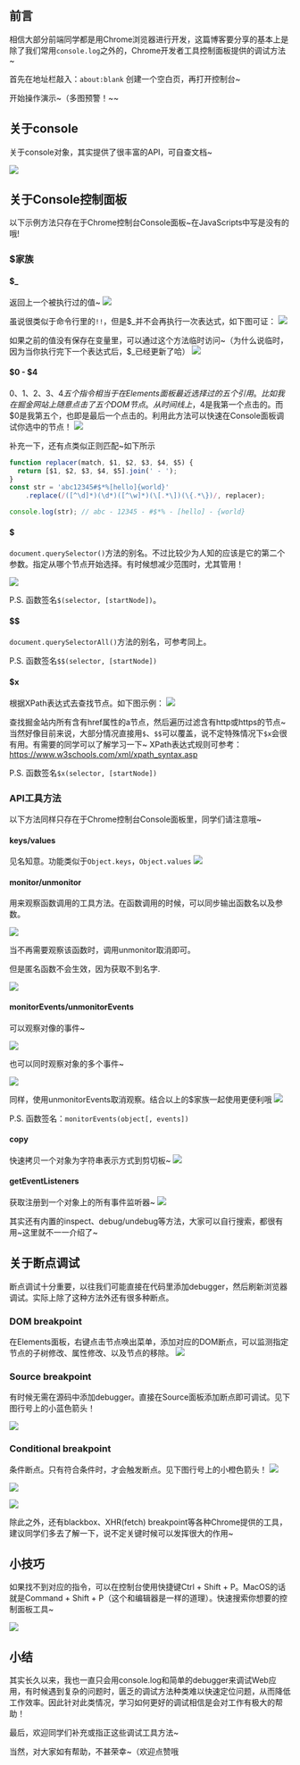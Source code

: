 ## 前言
相信大部分前端同学都是用Chrome浏览器进行开发，这篇博客要分享的基本上是除了我们常用`console.log`之外的，Chrome开发者工具控制面板提供的调试方法~

首先在地址栏敲入：`about:blank` 创建一个空白页，再打开控制台~

开始操作演示~（多图预警！~~

## 关于console
关于console对象，其实提供了很丰富的API，可自查文档~

![](https://user-gold-cdn.xitu.io/2019/6/23/16b836c7eb77592f?w=1352&h=288&f=png&s=73072)

## 关于Console控制面板
以下示例方法只存在于Chrome控制台Console面板~在JavaScripts中写是没有的哦!

### $家族
#### $_
返回上一个被执行过的值~
![](https://user-gold-cdn.xitu.io/2019/6/23/16b8377c5fa623e3?w=1006&h=312&f=png&s=27696)

虽说很类似于命令行里的`!!`，但是$_并不会再执行一次表达式，如下图可证：
![](https://user-gold-cdn.xitu.io/2019/6/23/16b83872693bac52?w=996&h=210&f=png&s=23237)

如果之前的值没有保存在变量里，可以通过这个方法临时访问~（为什么说临时，因为当你执行完下一个表达式后，$_已经更新了哈）
![](https://user-gold-cdn.xitu.io/2019/6/23/16b838de56b73e00?w=998&h=288&f=png&s=47063)

#### $0 - $4
$0、$1、$2、$3、$4五个指令相当于在Elements面板最近选择过的五个引用。
比如我在掘金网站上随意点击了五个DOM节点。从时间线上，$4是我第一个点击的。而$0是我第五个，也即是最后一个点击的。利用此方法可以快速在Console面板调试你选中的节点！
![](https://user-gold-cdn.xitu.io/2019/6/23/16b8395babe03406?w=1354&h=564&f=png&s=108164)

补充一下，还有点类似正则匹配~如下所示
```js
function replacer(match, $1, $2, $3, $4, $5) {
  return [$1, $2, $3, $4, $5].join(' - ');
}
const str = 'abc12345#$*%[hello]{world}'
    .replace(/([^\d]*)(\d*)([^\w]*)(\[.*\])(\{.*\})/, replacer);

console.log(str); // abc - 12345 - #$*% - [hello] - {world}
```

#### $
`document.querySelector()`方法的别名。不过比较少为人知的应该是它的第二个参数。指定从哪个节点开始选择。有时候想减少范围时，尤其管用！

![](https://user-gold-cdn.xitu.io/2019/6/23/16b83aa6da347354?w=1384&h=392&f=png&s=92944)

P.S. 函数签名`$(selector, [startNode])`。

#### $$
`document.querySelectorAll()`方法的别名，可参考同上。

P.S. 函数签名`$$(selector, [startNode])`

#### $x
根据XPath表达式去查找节点。如下图示例：
![](https://user-gold-cdn.xitu.io/2019/6/23/16b83c0e1f4b970c?w=1278&h=624&f=png&s=240156)

查找掘金站内所有含有href属性的a节点，然后遍历过滤含有http或https的节点~
当然好像目前来说，大部分情况直接用`$`、`$$`可以覆盖，说不定特殊情况下`$x`会很有用。有需要的同学可以了解学习一下~
XPath表达式规则可参考：https://www.w3schools.com/xml/xpath_syntax.asp

P.S. 函数签名`$x(selector, [startNode])`

### API工具方法
以下方法同样只存在于Chrome控制台Console面板里，同学们请注意哦~

#### keys/values
见名知意。功能类似于`Object.keys`，`Object.values`
![](https://user-gold-cdn.xitu.io/2019/6/23/16b83ccc85bb2ea9?w=1384&h=606&f=png&s=127021)

#### monitor/unmonitor
用来观察函数调用的工具方法。在函数调用的时候，可以同步输出函数名以及参数。

![](https://user-gold-cdn.xitu.io/2019/6/23/16b840e55e72de2a?w=1126&h=572&f=png&s=70087)

当不再需要观察该函数时，调用unmonitor取消即可。

但是匿名函数不会生效，因为获取不到名字.

![](https://user-gold-cdn.xitu.io/2019/6/23/16b841018b846e54?w=778&h=142&f=png&s=14757)

#### monitorEvents/unmonitorEvents
可以观察对像的事件~

![](https://user-gold-cdn.xitu.io/2019/6/23/16b84123a97d0532?w=1192&h=418&f=png&s=103498)

也可以同时观察对象的多个事件~

![](https://user-gold-cdn.xitu.io/2019/6/23/16b8413ad5205cde?w=1200&h=328&f=png&s=86767)

同样，使用unmonitorEvents取消观察。结合以上的$家族一起使用更便利哦
![](https://user-gold-cdn.xitu.io/2019/6/23/16b841866add55f8?w=1180&h=324&f=png&s=82400)

P.S. 函数签名：`monitorEvents(object[, events])`

#### copy
快速拷贝一个对象为字符串表示方式到剪切板~
![](https://user-gold-cdn.xitu.io/2019/6/23/16b843a2416f3056?w=794&h=416&f=png&s=39872)

#### getEventListeners
获取注册到一个对象上的所有事件监听器~
![](https://user-gold-cdn.xitu.io/2019/6/23/16b843bf70a171a7?w=1298&h=356&f=png&s=68721)

其实还有内置的inspect、debug/undebug等方法，大家可以自行搜索，都很有用~这里就不一一介绍了~

## 关于断点调试
断点调试十分重要，以往我们可能直接在代码里添加debugger，然后刷新浏览器调试。实际上除了这种方法外还有很多种断点。
### DOM breakpoint
在Elements面板，右键点击节点唤出菜单，添加对应的DOM断点，可以监测指定节点的子树修改、属性修改、以及节点的移除。
![](https://user-gold-cdn.xitu.io/2019/6/23/16b841ecf5f823fa?w=832&h=292&f=png&s=308813)
### Source breakpoint
有时候无需在源码中添加debugger。直接在Source面板添加断点即可调试。见下图行号上的小蓝色箭头！

![](https://user-gold-cdn.xitu.io/2019/6/23/16b8425d6683bbd0?w=900&h=346&f=png&s=102291)

### Conditional breakpoint
条件断点。只有符合条件时，才会触发断点。见下图行号上的小橙色箭头！
![](https://user-gold-cdn.xitu.io/2019/6/23/16b8428ffe44bf5b?w=980&h=260&f=png&s=177595)

![](https://user-gold-cdn.xitu.io/2019/6/23/16b842d201cf882d?w=1000&h=320&f=png&s=58191)

![](https://user-gold-cdn.xitu.io/2019/6/23/16b842de33b638f5?w=976&h=240&f=png&s=52114)

除此之外，还有blackbox、XHR(fetch) breakpoint等各种Chrome提供的工具，建议同学们多去了解一下，说不定关键时候可以发挥很大的作用~

## 小技巧
如果找不到对应的指令，可以在控制台使用快捷键Ctrl + Shift + P。MacOS的话就是Command + Shift + P（这个和编辑器是一样的道理）。快速搜索你想要的控制面板工具~

![](https://user-gold-cdn.xitu.io/2019/6/23/16b8436074e9d52e?w=1280&h=744&f=png&s=94302)

## 小结
其实长久以来，我也一直只会用console.log和简单的debugger来调试Web应用，有时候遇到复杂的问题时，匮乏的调试方法种类难以快速定位问题，从而降低工作效率。因此针对此类情况，学习如何更好的调试相信是会对工作有极大的帮助！

最后，欢迎同学们补充或指正这些调试工具方法~

当然，对大家如有帮助，不甚荣幸~（欢迎点赞哦